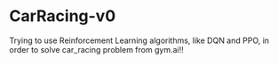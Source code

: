 # CarRacing-v0

Trying to use Reinforcement Learning algorithms, like DQN and PPO, in order to solve car_racing problem from gym.ai!!
